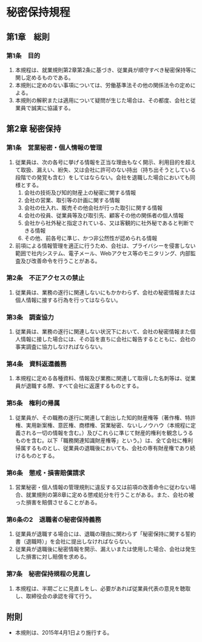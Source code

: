 ﻿# 秘密保持規程

## 第1章　総則

### 第1条　目的

1. 本規程は、就業規則第2章第2条に基づき、従業員が順守すべき秘密保持等に関し定めるものである。
2. 本規則に定めのない事項については、労働基準法その他の関係法令の定めによる。
3. 本規則の解釈または適用について疑問が生じた場合は、その都度、会社と従業員で誠実に協議する。

## 第2章 秘密保持

### 第1条　営業秘密・個人情報の管理

1. 従業員は、次の各号に挙げる情報を正当な理由もなく開示、利用目的を超えて取扱、漏えい、紛失、又は会社に許可のない持出（持ち出そうとしている段階での発覚も含む）をしてはならない。会社を退職した場合においても同様とする。
	1. 会社の技術及び知的財産上の秘密に関する情報
	2. 会社の営業、取引等の計画に関する情報
	3. 会社の仕入れ、販売その他会社が行った取引に関する情報
	4. 会社の役員、従業員等及び取引先、顧客その他の関係者の個人情報
	5. 会社から社外秘と指定されている、又は客観的に社外秘であると判断できる情報
	6. その他、前各号に準じ、かつ非公然性が認められる情報
2. 前項による情報管理を適正に行うため、会社は、プライバシーを侵害しない範囲で社内システム、電子メール、Webアクセス等のモニタリング、内部監査及び改善命令を行うことがある。

### 第2条　不正アクセスの禁止

1. 従業員は、業務の遂行に関連しないにもかかわらず、会社の秘密情報または個人情報に接する行為を行ってはならない。

### 第3条　調査協力

1. 従業員は、業務の遂行に関連しない状況下において、会社の秘密情報また個人情報に接した場合には、その旨を直ちに会社に報告するとともに、会社の事実調査に協力しなければならない。

### 第4条　資料返還義務

1. 本規程に定める各種資料、情報及び業務に関連して取得した名刺等は、従業員が退職する際、すべて会社に返還するものとする。

### 第5条　権利の帰属

1. 従業員が、その職務の遂行に関連して創出した知的財産権等（著作権、特許権、実用新案権、意匠権、商標権、営業秘密、ないしノウハウ（本規程に定義される一切の情報を含む。）及びこれらに準じて財産的権利を観念しうるものを含む。以下「職務関連知識財産権等」という。）は、全て会社に権利帰属するものとし、従業員の退職後においても、会社の専有財産権であり続けるものとする。

### 第6条　懲戒・損害賠償請求

1. 営業秘密・個人情報の管理規則に違反する又は前項の改善命令に従わない場合、就業規則の第8章に定める懲戒処分を行うことがある。また、会社の被った損害を賠償させることがある。

### 第6条の2　退職者の秘密保持義務

1.  従業員が退職する場合には、退職の理由に関わらず「秘密保持に関する誓約書（退職時）」を会社に提出しなければならない。
2.  従業員が退職後に秘密情報を開示、漏えいまたは使用した場合、会社は発生した損害に対し賠償を求める。

### 第7条　秘密保持規程の見直し

1. 本規程は、半期ごとに見直しをし、必要があれば従業員代表の意見を聴取し、取締役会の承認を得て行う。

## 附則

* 本規則は、2015年4月1日より施行する。
